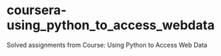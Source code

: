 # coursera-using_python_to_access_webdata
Solved assignments from Course: Using Python to Access Web Data
